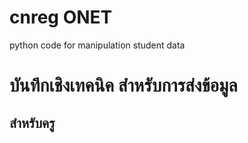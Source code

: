 # cnreg ONET
python code for manipulation student data
# บันทึกเชิงเทคนิค สำหรับการส่งข้อมูล
## สำหรับครู
